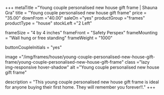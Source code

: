 +++
metaTitle ="Young couple personalised new house gift frame | Shauna Gra"
title = "Young couple personalised new house gift frame"
price = "35.00"
downFrom ="40.00"
saleOn ="yes"
productGroup ="frames"
productType = "house"
stockLeft ="2 Left"

frameSize = "4 by 4 inches"
frameFront = "Safety Perspex"
frameMounting = "Wall hung or free standing"
frameWeight = "1000"

buttonCoupleInitials = "yes"

image ="/img/frames/house/young-couple-personalised-new-house-gift-frame/young-couple-personalised-new-house-gift-frame"
class ="lazy img-responsive hover-shadow"
alt ="Young couple personalised new house gift frame"

description = "This young couple personalised new house gift frame is ideal for anyone buying their first home. They will remember you forever!!."
+++